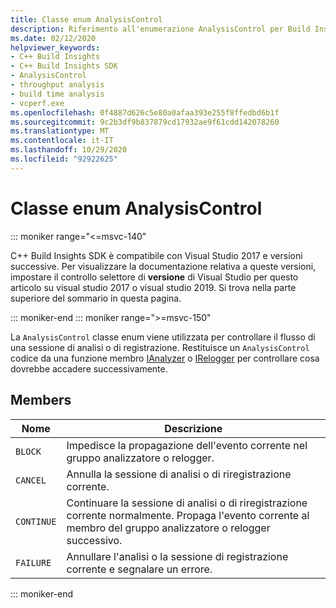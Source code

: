 ```yaml
---
title: Classe enum AnalysisControl
description: Riferimento all'enumerazione AnalysisControl per Build Insights SDK di C++.
ms.date: 02/12/2020
helpviewer_keywords:
- C++ Build Insights
- C++ Build Insights SDK
- AnalysisControl
- throughput analysis
- build time analysis
- vcperf.exe
ms.openlocfilehash: 0f4887d626c5e80a0afaa393e255f8ffedbd6b1f
ms.sourcegitcommit: 9c2b3df9b837879cd17932ae9f61cdd142078260
ms.translationtype: MT
ms.contentlocale: it-IT
ms.lasthandoff: 10/29/2020
ms.locfileid: "92922625"
---
```

# <a name="analysiscontrol-enum-class"></a>Classe enum AnalysisControl

::: moniker range="<=msvc-140"

C++ Build Insights SDK è compatibile con Visual Studio 2017 e versioni successive. Per visualizzare la documentazione relativa a queste versioni, impostare il controllo selettore di **versione** di Visual Studio per questo articolo su visual studio 2017 o visual studio 2019. Si trova nella parte superiore del sommario in questa pagina.

::: moniker-end
::: moniker range=">=msvc-150"

La `AnalysisControl` classe enum viene utilizzata per controllare il flusso di una sessione di analisi o di registrazione. Restituisce un `AnalysisControl` codice da una funzione membro [IAnalyzer](ianalyzer-class.md) o [IRelogger](irelogger-class.md) per controllare cosa dovrebbe accadere successivamente.

## <a name="members"></a>Members

| Nome | Descrizione |
|--|--|
| `BLOCK` | Impedisce la propagazione dell'evento corrente nel gruppo analizzatore o relogger. |
| `CANCEL` | Annulla la sessione di analisi o di riregistrazione corrente. |
| `CONTINUE` | Continuare la sessione di analisi o di riregistrazione corrente normalmente. Propaga l'evento corrente al membro del gruppo analizzatore o relogger successivo. |
| `FAILURE` | Annullare l'analisi o la sessione di registrazione corrente e segnalare un errore. |

::: moniker-end
